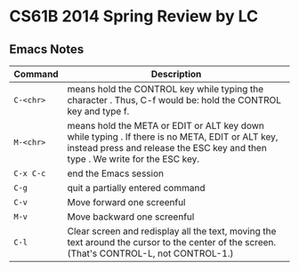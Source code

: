 # CS61B 2014 Spring Review by LC

## Emacs Notes
| Command | Description |
| --- | --- |
| `C-<chr>` | means hold the CONTROL key while typing the character <chr>. Thus, C-f would be: hold the CONTROL key and type f. |
| `M-<chr>` | means hold the META or EDIT or ALT key down while typing <chr>. If there is no META, EDIT or ALT key, instead press and release the ESC key and then type <chr>.  We write <ESC> for the ESC key. |
| `C-x C-c` | end the Emacs session |
| `C-g` | quit a partially entered command |
| `C-v` | Move forward one screenful |
| `M-v` | Move backward one screenful |
| `C-l` | Clear screen and redisplay all the text, moving the text around the cursor to the center of the screen. (That's CONTROL-L, not CONTROL-1.) |

